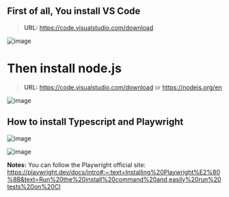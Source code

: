 ## First of all, You install VS Code
> **URL:** https://code.visualstudio.com/download

![image](https://github.com/foysalRabbi/playwrightTS/assets/87640335/3985004f-e399-40e9-8da0-d7b3aeb30d9a)


# Then install node.js 
> **URL:** https://code.visualstudio.com/download
or https://nodejs.org/en

![image](https://github.com/foysalRabbi/playwrightTS/assets/87640335/a1001ae1-7da4-4098-b9e5-64f73ca6c0f4)


## How to install Typescript and Playwright


![image](https://github.com/foysalRabbi/playwrightTS/assets/87640335/0788ff3a-041d-4092-8c79-da2bc25d5941)

![image](https://github.com/foysalRabbi/playwrightTS/assets/87640335/2ec41b3e-ffc0-4243-9fbc-5be9dab0f355)

**Notes:** You can follow the Playwright official site:
https://playwright.dev/docs/intro#:~:text=Installing%20Playwright%E2%80%8B&text=Run%20the%20install%20command%20and,easily%20run%20tests%20on%20CI

